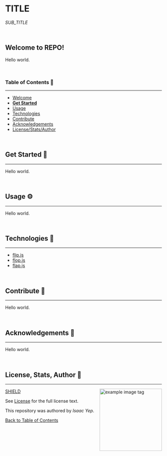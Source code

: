 # **TITLE**
*SUB_TITLE*

<br />

## **Welcome to REPO!**
Hello world.

<br />

### **Table of Contents** 📖
<hr>

  - [Welcome](#welcome-to-REPO)
  - [**Get Started**](#get-started-)
  - [Usage](#usage-)
  - [Technologies](#technologies-)
  - [Contribute](#Contribute-)
  - [Acknowledgements](#acknowledgements-)
  - [License/Stats/Author](#license-stats-author-)

<br />

## **Get Started 🚀**
<hr>

Hello world.

<br />

## **Usage ⚙**
<hr>

Hello world.

<br />

## **Technologies 🧰**
<hr>

  - [flip.js](https://google.com)
  - [flop.js](https://google.com)
  - [flap.js](https://google.com)

<br />

## **Contribute 🤝**
<hr>

Hello world.

<br />

## **Acknowledgements 💙**
<hr>

Hello world.

<br />

## **License, Stats, Author 📜**
<hr>

<img align="right" alt="example image tag" src="https://i.imgur.com/jtNwEWu.png" width="200" />

<!-- badge cluster -->

[SHIELD](https://shields.io/)

<!-- / -->
See [License](https://google.com) for the full license text.

This repository was authored by *Isaac Yep*.

[Back to Table of Contents](#table-of-contents-)